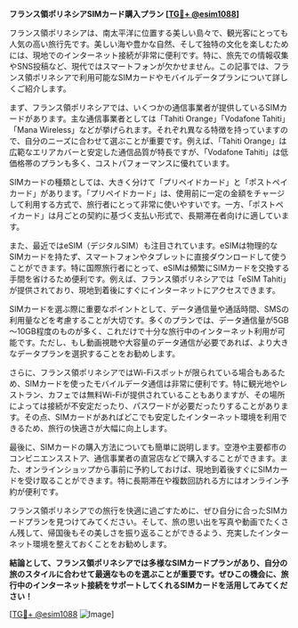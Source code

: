 **フランス領ポリネシアSIMカード購入プラン [[TG💪+ @esim1088](https://t.me/s/esim1088)]**

フランス領ポリネシアは、南太平洋に位置する美しい島々で、観光客にとっても人気の高い旅行先です。美しい海や豊かな自然、そして独特の文化を楽しむためには、現地でのインターネット接続が非常に便利です。特に、旅先での情報収集やSNS投稿など、現代ではスマートフォンが欠かせません。この記事では、フランス領ポリネシアで利用可能なSIMカードやモバイルデータプランについて詳しくご紹介します。

まず、フランス領ポリネシアでは、いくつかの通信事業者が提供しているSIMカードがあります。主な通信事業者としては「Tahiti Orange」「Vodafone Tahiti」「Mana Wireless」などが挙げられます。それぞれ異なる特徴を持っていますので、自分のニーズに合わせて選ぶことが重要です。例えば、「Tahiti Orange」は広範なエリアカバーと安定した通信品質が特長ですが、「Vodafone Tahiti」は低価格帯のプランも多く、コストパフォーマンスに優れています。

SIMカードの種類としては、大きく分けて「プリペイドカード」と「ポストペイカード」があります。「プリペイドカード」は、使用前に一定の金額をチャージして利用する方式で、旅行者にとって非常に使いやすいです。一方、「ポストペイカード」は月ごとの契約に基づく支払い形式で、長期滞在者向けに適しています。

また、最近ではeSIM（デジタルSIM）も注目されています。eSIMは物理的なSIMカードを持たず、スマートフォンやタブレットに直接ダウンロードして使うことができます。特に国際旅行者にとって、eSIMは頻繁にSIMカードを交換する手間を省けるため便利です。例えば、フランス領ポリネシアでは「eSIM Tahiti」が提供されており、現地到着後にすぐにインターネットにアクセスできます。

SIMカードを選ぶ際に重要なポイントとして、データ通信量や通話時間、SMSの利用量などを考慮することが大切です。多くのプランでは、データ通信量が5GB～10GB程度のものが多く、これだけで十分な旅行中のインターネット利用が可能です。ただし、もし動画視聴や大容量のデータ通信が必要であれば、より大きなデータプランを選択することをお勧めします。

さらに、フランス領ポリネシアではWi-Fiスポットが限られている場合もあるため、SIMカードを使ったモバイルデータ通信は非常に便利です。特に観光地やレストラン、カフェでは無料Wi-Fiが提供されていることもありますが、その場所によっては接続が不安定だったり、パスワードが必要だったりすることがあります。その点、SIMカードがあればどこでも安定したインターネット環境を利用できるため、旅行の快適さが大幅に向上します。

最後に、SIMカードの購入方法についても簡単に説明します。空港や主要都市のコンビニエンスストア、通信事業者の直営店などで購入することができます。また、オンラインショップから事前に予約しておけば、現地到着後すぐにSIMカードを受け取ることができます。特に長期滞在や複数回訪れる方にはオンライン予約が便利です。

フランス領ポリネシアでの旅行を快適に過ごすために、ぜひ自分に合ったSIMカードプランを見つけてみてください。そして、旅の思い出を写真や動画でたくさん残して、帰国後もその美しさを振り返ることができるよう、充実したインターネット環境を整えておくことをお勧めします。

**結論として、フランス領ポリネシアでは多様なSIMカードプランがあり、自分の旅のスタイルに合わせて最適なものを選ぶことが重要です。ぜひこの機会に、旅行中のインターネット接続をサポートしてくれるSIMカードを活用してみてください！**

[[TG💪+ @esim1088](https://t.me/s/esim1088) ![Image](https://i.postimg.cc/Y0z9fWf4/image.png)]